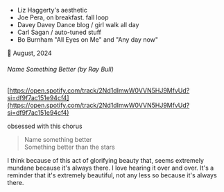 
- Liz Haggerty's aesthetic
- Joe Pera, on breakfast. fall loop
- Davey Davey Dance blog / girl walk all day
- Carl Sagan / auto-tuned stuff
- Bo Burnham "All Eyes on Me" and "Any day now"

📅 August, 2024

###### Name Something Better (by Ray Bull)

[https://open.spotify.com/track/2Nd1dImwW0VVN5HJ9MfvUd?si=df9f7ac151e94cf4](https://open.spotify.com/track/2Nd1dImwW0VVN5HJ9MfvUd?si=df9f7ac151e94cf4)

obsessed with this chorus

> Name something better  
> Something better than the stars

I think because of this act of glorifying beauty that, seems extremely mundane because it's always there. I love hearing it over and over. It's a reminder that it's extremely beautiful, not any less so because it's always there.